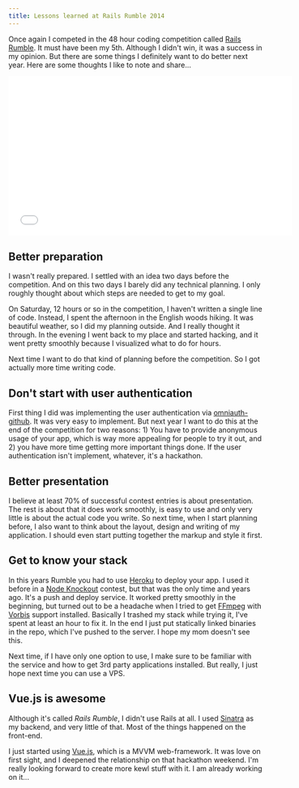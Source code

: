 ```yaml
---
title: Lessons learned at Rails Rumble 2014
---
```


Once again I competed in the 48 hour coding competition called
[Rails Rumble](railsrumble.com). It must have been my 5th. Although I didn't
win, it was a success in my opinion. But there are some things I definitely
want to do better next year. Here are some thoughts I like to note and share...

<iframe width="560" height="315" src="//www.youtube.com/embed/qxrM71KhD9U" frameborder="0" allowfullscreen></iframe>

## Better preparation

I wasn't really prepared. I settled with an idea two days before the competition.
And on this two days I barely did any technical planning. I only roughly thought
about which steps are needed to get to my goal.

On Saturday, 12 hours or so in the competition, I haven't written a single line
of code. Instead, I spent the afternoon in the English woods hiking. It was
beautiful weather, so I did my planning outside. And I really thought it
through. In the evening I went back to my place and started hacking, and it
went pretty smoothly because I visualized what to do for hours.

Next time I want to do that kind of planning before the competition. So I got
actually more time writing code.

## Don't start with user authentication

First thing I did was implementing the user authentication via
[omniauth-github](https://github.com/intridea/omniauth-github). It was very easy
to implement. But next year I want to do this at the end of the competition for
two reasons: 1) You have to provide anonymous usage of your app, which is way
more appealing for people to try it out, and 2) you have more time getting more
important things done. If the user authentication isn't implement, whatever,
it's a hackathon.

## Better presentation

I believe at least 70% of successful contest entries is about presentation. The
rest is about that it does work smoothly, is easy to use and only very little
is about the actual code you write. So next time, when I start planning before,
I also want to think about the layout, design and writing of my application. I
should even start putting together the markup and style it first.

## Get to know your stack

In this years Rumble you had to use [Heroku](https://www.heroku.com/) to deploy
your app. I used it before in a [Node Knockout](http://nodeknockout.com/)
contest, but that was the only time and years ago. It's a push and deploy
service. It worked pretty smoothly in the beginning, but turned out to be
a headache when I tried to get [FFmpeg](http://ffmpeg.org/) with
[Vorbis](https://www.xiph.org/vorbis/) support installed. Basically I trashed
my stack while trying it, I've spent at least an hour to fix it. In the
end I just put statically linked binaries in the repo, which I've pushed to the
server. I hope my mom doesn't see this.

Next time, if I have only one option to use, I make sure to be familiar with
the service and how to get 3rd party applications installed. But really, I just
hope next time you can use a VPS.

## Vue.js is awesome

Although it's called *Rails Rumble*, I didn't use Rails at all. I used
[Sinatra](http://www.sinatrarb.com/) as my backend, and very little of that.
Most of the things happened on the front-end.

I just started using [Vue.js](http://vuejs.org/), which is a MVVM web-framework.
It was love on first sight, and I deepened the relationship on that hackathon
weekend. I'm really looking forward to create more kewl stuff with it. I am
already working on it...
